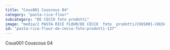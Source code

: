 ```yaml
---
title: "Cous001 Couscous 04"
category: "pasta-rice-flour"
subcategory: "DE CECCO foto prodotti"
image: "media/2 PASTA RICE FLOUR/DE CECCO  foto  prodotti/COUS001-COUSCOUS-04.jpg"
id: "pasta-rice-flour-de-cecco-foto-prodotti-137"
---
```


Cous001 Couscous 04
